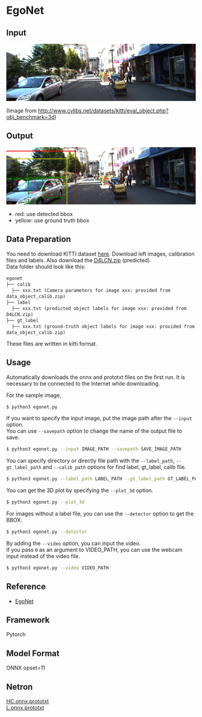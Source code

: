 # EgoNet

## Input

![Input](007161.png)

(Image from http://www.cvlibs.net/datasets/kitti/eval_object.php?obj_benchmark=3d)

## Output

![Output](output.png)

- red: use detected bbox
- yellow: use ground truth bbox

## Data Preparation

You need to download KITTI dataset [here](http://www.cvlibs.net/datasets/kitti/eval_object.php?obj_benchmark=3d). Download left images, calibration files and labels. Also download the [D4LCN.zip](https://drive.google.com/drive/folders/1atfXLmsLFG6XEtNnwZuEYLydKqjr7Icf?usp=sharing) (predicted).  
Data folder should look like this:
```
egonet
├── calib
  ├── xxx.txt (Camera parameters for image xxx: provided from data_object_calib.zip)
├── label
  ├── xxx.txt (predicted object labels for image xxx: provided from D4LCN.zip)
├── gt_label
  ├── xxx.txt (ground-truth object labels for image xxx: provided from data_object_calib.zip)
```

These files are written in kitti format.

## Usage
Automatically downloads the onnx and prototxt files on the first run.
It is necessary to be connected to the Internet while downloading.

For the sample image,
```bash
$ python3 egonet.py
```

If you want to specify the input image, put the image path after the `--input` option.  
You can use `--savepath` option to change the name of the output file to save.
```bash
$ python3 egonet.py --input IMAGE_PATH --savepath SAVE_IMAGE_PATH
```

You can specify directory or directly file path with the `--label_path`, `--gt_label_path`
and `--calib_path` options for find label, gt_label, calib file.
```bash
$ python3 egonet.py --label_path LABEL_PATH --gt_label_path GT_LABEL_PATH --calib_path CALIB_PATH
```

You can get the 3D plot by specifying the `--plot_3d` option.
```bash
$ python3 egonet.py --plot_3d
```

For images without a label file, you can use the `--detector` option to get the BBOX.
```bash
$ python3 egonet.py --detector
```

By adding the `--video` option, you can input the video.   
If you pass `0` as an argument to VIDEO_PATH, you can use the webcam input instead of the video file.
```bash
$ python3 egonet.py --video VIDEO_PATH
```

## Reference

- [EgoNet](https://github.com/Nicholasli1995/EgoNet)

## Framework

Pytorch

## Model Format

ONNX opset=11

## Netron

[HC.onnx.prototxt](https://netron.app/?url=https://storage.googleapis.com/ailia-models/egonet/HC.onnx.prototxt)  
[L.onnx.prototxt](https://netron.app/?url=https://storage.googleapis.com/ailia-models/egonet/L.onnx.prototxt)
